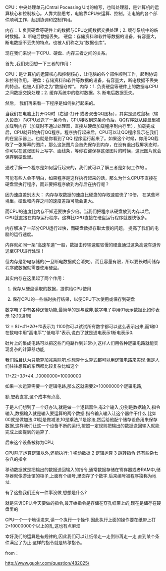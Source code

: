 CPU：中央处理单元(Cntral Pocessing Uit)的缩写，也叫处理器，是计算机的运算核心和控制核心。人靠大脑思考，电脑靠CPU来运算、控制。让电脑的各个部件顺利工作，起到协调和控制作用。

内存：1. 负责硬盘等硬件上的数据与CPU之间数据交换处理；2. 缓存系统中的临时数据。3. 断电后数据丢失。
硬盘：存储资料和软件等数据的设备，有容量大，断电数据不丢失的特点。也被人们称之为“数据仓库”。

现在我们来说一下CPU、硬盘、内存三者之间的关系。 

首先 ,我们先回想一下三者的作用：

CPU：是计算机的运算核心和控制核心，让电脑的各个部件顺利工作，起到协调和控制作用。
硬盘：存储资料和软件等数据的设备，有容量大，断电数据不丢失的特点。也被人们称之为“数据仓库”。
内存：1. 负责硬盘等硬件上的数据与CPU之间数据交换处理；2. 缓存系统中的临时数据。3. 断电后数据丢失。

然后， 我们再来看一下程序是如何执行起来的。

当我们在电脑上打开QQ时（右键-打开 或者双击QQ图标），其实是通过鼠标（输入设备）向CPU发送了一条命令，CPU接收到这条命令后，QQ程序就从硬盘里被加载到内存（加载时不通过处理器，直接从硬盘加载程序到内存里），加载完成后，CPU就开始执行QQ程序。程序执行起来后，CPU可以让QQ程序显示在我们的在显示器上。也就是你看到了QQ 程序运行起来了。如果这个时候，你用QQ截取了一张屏幕的图片，那么这张图片会首先保存到内存，在没有退出截屏状态时，你可以在这张图片上写字、画线条，等你右键保存这张图片的时候，这张图片就会保存到硬盘里。

通过了解一个程序是如何运行起来的，我们就可以了解三者是如何工作的 。

可能有些人会不明白，如果程序是这样执行起来的话，那么为什么CPU不直接在硬盘里执行程序，而非要把程序放到内存后在执行呢？

因为速度差别太大：
内存存取数据的速度比硬盘的存取速度快了10倍， 在某些环境里，硬盘和内存之间的速度差距可能会更大。

而CPU的速度比内存不知还要快多少倍。当我们把程序从硬盘放到内存以后，CPU就直接在内存运行程序，这样比CPU直接在硬盘运行程序就要快很多。

内存解决了一部分CPU运行过快，而硬盘数据存取太慢的问题。 提高了我们的电脑的运行速度。

内存就如同一条“高速车道”一般，数据由传输速度较慢的硬盘通过这条高速车道传送至CPU进行处理！

但内存是带电存储的(一旦断电数据就会消失)，而且容量有限，所以要长时间储存程序或数据就需要使用硬盘。

其实内存在这里起了两个作用：

1.  保存从硬盘读取的数据，提供给CPU使用

2. 保存CPU的一些临时执行结果，以便CPU下次使用或保存到硬盘



数字电子中有各种逻辑功能,最简单的是与或非,数字电子中用01表示数据比如你表示 12(10进制)

12 = 8*1+4*1+2*0+1*0表示为 1100你可以试试所有数字都可以这么表示出来,而1和0在数电中用"高电平","低电平"表示,说白了就是通电表示1断电表示0.

硅片上的集成电路可以把这些门电路作到非常小,这样人们用各种逻辑电路就能实现复杂的计算器功能,

我们姑且认为只能算加减乘除吧.你想算什么算式都可以用逻辑电路来实现.但是人们往往想算的东西都比较复杂比如这个

1*1+2*2+3*3+4*4...10000000*10000000

如果一次运算需要一个逻辑电路,那么这就需要2*10000000个逻辑电路,

额,恕我直言,这个成本有点高,

于是人们想到了一个好办法,就是做一个逻辑器件,有2个输入,分别是数据输入,指令输入,数据输入就是输入要运算的两个数据,指令输入输入让这个器件干什么,比如00就是做加法,01就是做减法,10是乘法,11是除法,然后给他配个储存设备用来保存数据,这样我们让这一个设备不断的运行,按照一定规则把输出的数据送回输入就能完成上面提到的运算了.

后来这个设备被称为CPU,

CPU除了运算逻辑以外,还能执行: 1 移动数据 2 逻辑运算 3 跳转指令 还有些杂七杂八的指令

移动数据就是把输出的数据送回输入的指令,通常数据存储在寄存器或者RAM中,储存器就像游泳馆的柜子,上面有个编号,里面存了个数字.后来编号被程序猿称为地址.

有了这些我们还有一件事没做,想想是什么?

就是告诉CPU,今天要做的指令,最开始指令是存储在穿孔纸带上的,现在是储存在硬盘里的

CPU一个一个地读进来,读一个执行一个操作.因此执行上面的操作要在纸带上打 2*10000000个以上的孔,这也有点麻烦

幸好我们的运算是有规律的,因此我们可以让纸带走一走倒带再走一走,直到某个条件满足了为止.这样的指令就是转移指令。

from：

http://www.guokr.com/question/482025/



